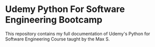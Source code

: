 # Udemy Python For Software Engineering Bootcamp
This repository contains my full documentation of Udemy's Python for Software Engineering Course taught by the Max S.
